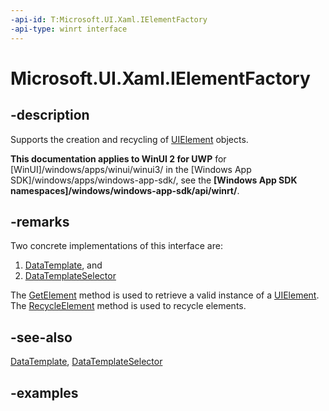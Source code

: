 ```yaml
---
-api-id: T:Microsoft.UI.Xaml.IElementFactory
-api-type: winrt interface
---
```


<!-- Interface syntax.
public interface IElementFactory 
-->

# Microsoft.UI.Xaml.IElementFactory

## -description

Supports the creation and recycling of [UIElement](uielement.md) objects.

**This documentation applies to WinUI 2 for UWP** for [WinUI]/windows/apps/winui/winui3/ in the [Windows App SDK]/windows/apps/windows-app-sdk/, see the **[Windows App SDK namespaces]/windows/windows-app-sdk/api/winrt/**.

## -remarks

Two concrete implementations of this interface are:

1. [DataTemplate](datatemplate.md), and
1. [DataTemplateSelector](../microsoft.ui.xaml.controls/datatemplateselector.md)

The [GetElement](ielementfactory_getelement_445960756.md) method is used to retrieve a valid instance of a [UIElement](uielement.md). The [RecycleElement](ielementfactory_recycleelement_1220951169.md) method is used to recycle elements.

## -see-also

[DataTemplate](datatemplate.md), [DataTemplateSelector](../microsoft.ui.xaml.controls/datatemplateselector.md)

## -examples

